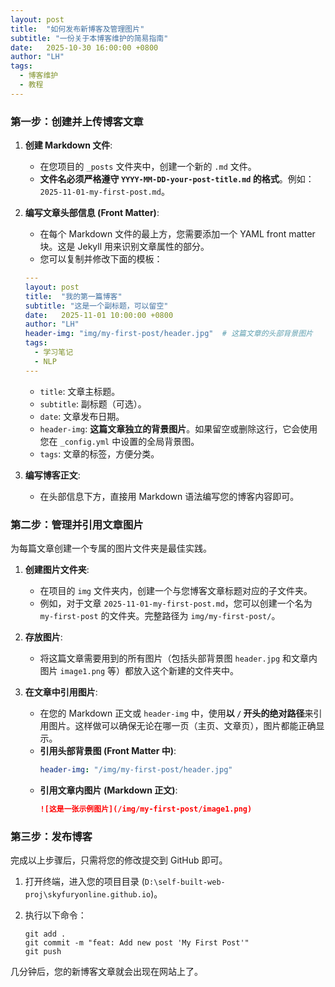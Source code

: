 ```yaml
---
layout: post
title:  "如何发布新博客及管理图片"
subtitle: "一份关于本博客维护的简易指南"
date:   2025-10-30 16:00:00 +0800
author: "LH"
tags:
  - 博客维护
  - 教程
---
```



### 第一步：创建并上传博客文章

1.  **创建 Markdown 文件**:
    *   在您项目的 `_posts` 文件夹中，创建一个新的 `.md` 文件。
    *   **文件名必须严格遵守 `YYYY-MM-DD-your-post-title.md` 的格式**。例如：`2025-11-01-my-first-post.md`。

2.  **编写文章头部信息 (Front Matter)**:
    *   在每个 Markdown 文件的最上方，您需要添加一个 YAML front matter 块。这是 Jekyll 用来识别文章属性的部分。
    *   您可以复制并修改下面的模板：

    ```yaml
    ---
    layout: post
    title:  "我的第一篇博客"
    subtitle: "这是一个副标题，可以留空"
    date:   2025-11-01 10:00:00 +0800
    author: "LH"
    header-img: "img/my-first-post/header.jpg"  # 这篇文章的头部背景图片
    tags:
      - 学习笔记
      - NLP
    ---
    ```

    *   `title`: 文章主标题。
    *   `subtitle`: 副标题（可选）。
    *   `date`: 文章发布日期。
    *   `header-img`: **这篇文章独立的背景图片**。如果留空或删除这行，它会使用您在 `_config.yml` 中设置的全局背景图。
    *   `tags`: 文章的标签，方便分类。

3.  **编写博客正文**:
    *   在头部信息下方，直接用 Markdown 语法编写您的博客内容即可。

### 第二步：管理并引用文章图片

为每篇文章创建一个专属的图片文件夹是最佳实践。

1.  **创建图片文件夹**:
    *   在项目的 `img` 文件夹内，创建一个与您博客文章标题对应的子文件夹。
    *   例如，对于文章 `2025-11-01-my-first-post.md`，您可以创建一个名为 `my-first-post` 的文件夹。完整路径为 `img/my-first-post/`。

2.  **存放图片**:
    *   将这篇文章需要用到的所有图片（包括头部背景图 `header.jpg` 和文章内图片 `image1.png` 等）都放入这个新建的文件夹中。

3.  **在文章中引用图片**:
    *   在您的 Markdown 正文或 `header-img` 中，使用**以 `/` 开头的绝对路径**来引用图片。这样做可以确保无论在哪一页（主页、文章页），图片都能正确显示。
    *   **引用头部背景图 (Front Matter 中)**:
        ```yaml
        header-img: "/img/my-first-post/header.jpg"
        ```
    *   **引用文章内图片 (Markdown 正文)**:
        ```markdown
        ![这是一张示例图片](/img/my-first-post/image1.png)
        ```

### 第三步：发布博客

完成以上步骤后，只需将您的修改提交到 GitHub 即可。

1.  打开终端，进入您的项目目录 (`D:\self-built-web-proj\skyfuryonline.github.io`)。
2.  执行以下命令：

    ```shell
    git add .
    git commit -m "feat: Add new post 'My First Post'"
    git push
    ```

几分钟后，您的新博客文章就会出现在网站上了。